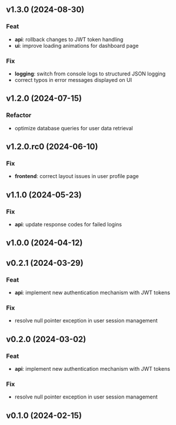 ## v1.3.0 (2024-08-30)

### Feat

- **api**: rollback changes to JWT token handling
- **ui**: improve loading animations for dashboard page

### Fix

- **logging**: switch from console logs to structured JSON logging
- correct typos in error messages displayed on UI

## v1.2.0 (2024-07-15)

### Refactor

- optimize database queries for user data retrieval

## v1.2.0.rc0 (2024-06-10)

### Fix

- **frontend**: correct layout issues in user profile page

## v1.1.0 (2024-05-23)

### Fix

- **api**: update response codes for failed logins

## v1.0.0 (2024-04-12)

## v0.2.1 (2024-03-29)

### Feat

- **api**: implement new authentication mechanism with JWT tokens

### Fix

- resolve null pointer exception in user session management

## v0.2.0 (2024-03-02)

### Feat

- **api**: implement new authentication mechanism with JWT tokens

### Fix

- resolve null pointer exception in user session management

## v0.1.0 (2024-02-15)

